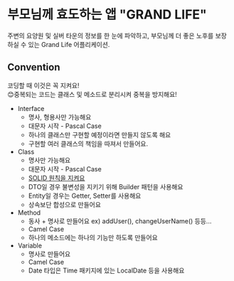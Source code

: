 # 부모님께 효도하는 앱 "GRAND LIFE"
주변의 요양원 및 실버 타운의 정보를 한 눈에 파악하고, 부모님께 더 좋은 노후를 보장하실 수 있는 Grand Life 어플리케이션.  

## Convention
코딩할 때 이것은 꼭 지켜요!  
😊중복되는 코드는 클래스 및 메소드로 분리시켜 중복을 방지해요!

- Interface
  - 명사, 형용사만 가능해요
  - 대문자 시작 - Pascal Case
  - 하나의 클래스만 구현할 예정이라면 만들지 않도록 해요
  - 구현할 여러 클래스의 책임을 따져서 만들어요.
- Class
  - 명사만 가능해요
  - 대문자 시작 - Pascal Case
  - [SOLID 원칙을 지켜요](https://www.nextree.co.kr/p6960/)
  - DTO일 경우 불변성을 지키기 위해 Builder 패턴을 사용해요
  - Entity일 경우는 Getter, Setter를 사용해요
  - 상속보단 합성으로 만들어요
- Method
  - 동사 + 명사로 만들어요 ex) addUser(), changeUserName() 등등...
  - Camel Case
  - 하나의 메소드에는 하나의 기능만 하도록 만들어요
- Variable
  - 명사로 만들어요
  - Camel Case
  - Date 타입은 Time 패키지에 있는 LocalDate 등을 사용해요
